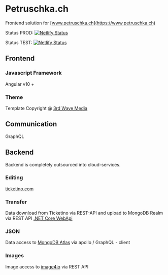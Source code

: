# Petruschka.ch
Frontend solution for [www.petruschka.ch](https://www.petruschka.ch)

Status PROD:
[![Netlify Status](https://api.netlify.com/api/v1/badges/8e7e5cd9-0ea9-495e-9f96-411428cdef87/deploy-status)](https://app.netlify.com/sites/petruschka/deploys)

Status TEST:
[![Netlify Status](https://api.netlify.com/api/v1/badges/414ff289-67e6-4868-be3e-2b6590e48031/deploy-status)](https://app.netlify.com/sites/petruschka-dev/deploys)

## Frontend
### Javascript Framework
Angular v10 +

### Theme
Template Copyright @ [3rd Wave Media](http://themes.3rdwavemedia.com/)

## Communication
GraphQL

## Backend
Backend is completely outsourced into cloud-services.
### Editing
[ticketino.com](https://www.ticketino.com/)
### Transfer
Data download from Ticketino via REST-API and upload to MongoDB Realm via REST API  [.NET Core WebApi]()
### JSON
Data access to [MongoDB Atlas](https://www.mongodb.com/cloud/atlas) via apollo / GraphQL - client
### Images
Image access to [image4io](https://image4.io/) via REST API
